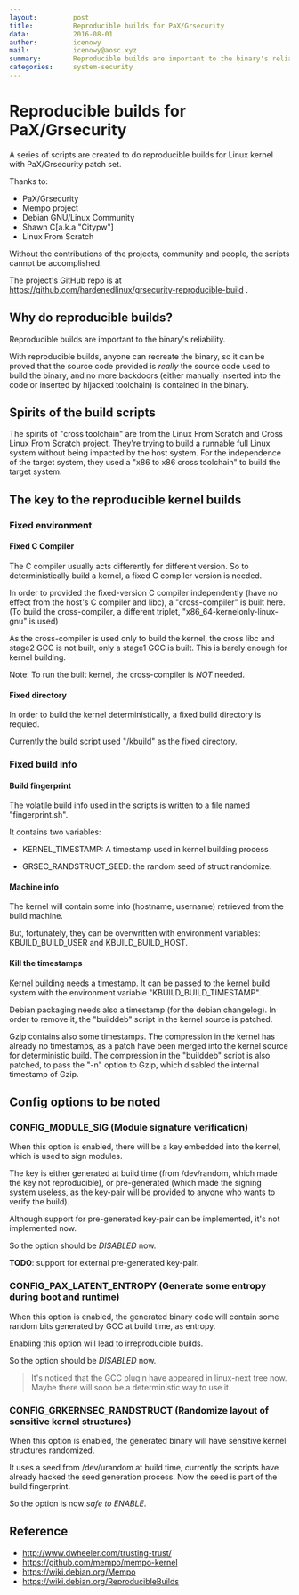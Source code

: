 ```yaml
---
layout:         post
title:          Reproducible builds for PaX/Grsecurity
data:           2016-08-01
auther:         icenowy
mail:           icenowy@aosc.xyz
summary:        Reproducible builds are important to the binary's reliability. This project created a series of scripts to do reproducible builds for PaX/Grsecurity-enabled linux kernels.
categories:     system-security
---
```


# Reproducible builds for PaX/Grsecurity

A series of scripts are created to do reproducible builds for Linux kernel with PaX/Grsecurity patch set.

Thanks to:

- PaX/Grsecurity
- Mempo project
- Debian GNU/Linux Community
- Shawn C[a.k.a "Citypw"]
- Linux From Scratch

Without the contributions of the projects, community and people, the scripts cannot be accomplished.

The project's GitHub repo is at https://github.com/hardenedlinux/grsecurity-reproducible-build .

## Why do reproducible builds?

Reproducible builds are important to the binary's reliability.

With reproducible builds, anyone can recreate the binary, so it can be proved that the source code provided is *really* the source code used to build the binary, and no more backdoors (either manually inserted into the code or inserted by hijacked toolchain) is contained in the binary.

## Spirits of the build scripts

The spirits of "cross toolchain" are from the Linux From Scratch and Cross Linux From Scratch project. They're trying to build a runnable full Linux system without being impacted by the host system. For the independence of the target system, they used a "x86 to x86 cross toolchain" to build the target system.

## The key to the reproducible kernel builds

### Fixed environment

#### Fixed C Compiler

The C compiler usually acts differently for different version. So to deterministically build a kernel, a fixed C compiler version is needed.

In order to provided the fixed-version C compiler independently (have no effect from the host's C compiler and libc), a "cross-compiler" is built here. (To build the cross-compiler, a different triplet, "x86_64-kernelonly-linux-gnu" is used)

As the cross-compiler is used only to build the kernel, the cross libc and stage2 GCC is not built, only a stage1 GCC is built. This is barely enough for kernel building.

Note: To run the built kernel, the cross-compiler is *NOT* needed.

#### Fixed directory

In order to build the kernel deterministically, a fixed build directory is requied.

Currently the build script used "/kbuild" as the fixed directory.

### Fixed build info

#### Build fingerprint

The volatile build info used in the scripts is written to a file named "fingerprint.sh".

It contains two variables:

- KERNEL_TIMESTAMP: A timestamp used in kernel building process

- GRSEC_RANDSTRUCT_SEED: the random seed of struct randomize.

#### Machine info

The kernel will contain some info (hostname, username) retrieved from the build machine.

But, fortunately, they can be overwritten with environment variables: KBUILD_BUILD_USER and KBUILD_BUILD_HOST.

#### Kill the timestamps

Kernel building needs a timestamp. It can be passed to the kernel build system with the environment variable "KBUILD_BUILD_TIMESTAMP".

Debian packaging needs also a timestamp (for the debian changelog). In order to remove it, the "builddeb" script in the kernel source is patched.

Gzip contains also some timestamps. The compression in the kernel has already no timestamps, as a patch have been merged into the kernel source for deterministic build. The compression in the "builddeb" script is also patched, to pass the "-n" option to Gzip, which disabled the internal timestamp of Gzip.

## Config options to be noted

### CONFIG_MODULE_SIG (Module signature verification)

When this option is enabled, there will be a key embedded into the kernel, which is used to sign modules.

The key is either generated at build time (from /dev/random, which made the key not reproducible), or pre-generated (which made the signing system useless, as the key-pair will be provided to anyone who wants to verify the build).

Although support for pre-generated key-pair can be implemented, it's not implemented now.

So the option should be *DISABLED* now.

**TODO**: support for external pre-generated key-pair.

### CONFIG_PAX_LATENT_ENTROPY (Generate some entropy during boot and runtime)

When this option is enabled, the generated binary code will contain some random bits generated by GCC at build time, as entropy.

Enabling this option will lead to irreproducible builds.

So the option should be *DISABLED* now.

> It's noticed that the GCC plugin have appeared in linux-next tree now. Maybe there will soon be a deterministic way to use it.

### CONFIG_GRKERNSEC_RANDSTRUCT (Randomize layout of sensitive kernel structures)

When this option is enabled, the generated binary will have sensitive kernel structures randomized.

It uses a seed from /dev/urandom at build time, currently the scripts have already hacked the seed generation process. Now the seed is part of the build fingerprint.

So the option is now *safe to ENABLE*.

## Reference
- http://www.dwheeler.com/trusting-trust/
- https://github.com/mempo/mempo-kernel
- https://wiki.debian.org/Mempo
- https://wiki.debian.org/ReproducibleBuilds
